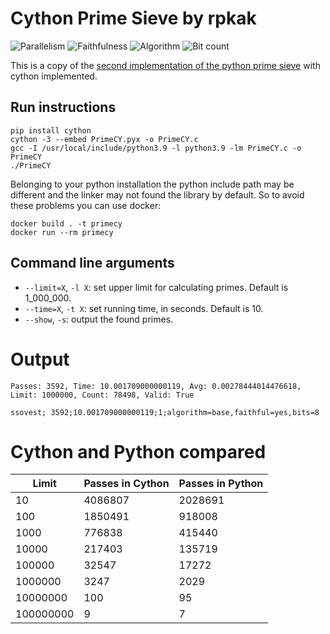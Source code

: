 # Cython Prime Sieve by rpkak

![Parallelism](https://img.shields.io/badge/Parallel-no-green)
![Faithfulness](https://img.shields.io/badge/Faithful-yes-green)
![Algorithm](https://img.shields.io/badge/Algorithm-base-green)
![Bit count](https://img.shields.io/badge/Bits-8-yellowgreen)

This is a copy of the [second implementation of the python prime sieve](https://github.com/PlummersSoftwareLLC/Primes/tree/drag-race/PrimePython/solution_2) with cython implemented.

## Run instructions

```
pip install cython
cython -3 --embed PrimeCY.pyx -o PrimeCY.c
gcc -I /usr/local/include/python3.9 -l python3.9 -lm PrimeCY.c -o PrimeCY
./PrimeCY
```

Belonging to your python installation the python include path may be different and the linker may not found the library by default. So to avoid these problems you can use docker:

```
docker build . -t primecy
docker run --rm primecy
```

## Command line arguments

 - `--limit=X`, `-l X`: set upper limit for calculating primes. Default is 1_000_000.
 - `--time=X`, `-t X`: set running time, in seconds. Default is 10.
 - `--show`, `-s`: output the found primes.

# Output

```
Passes: 3592, Time: 10.001709000000119, Avg: 0.00278444014476618, Limit: 1000000, Count: 78498, Valid: True

ssovest; 3592;10.001709000000119;1;algorithm=base,faithful=yes,bits=8
```

# Cython and Python compared

| Limit | Passes in Cython | Passes in Python |
|-|-|-|
| 10 | 4086807 | 2028691 |
| 100 | 1850491 | 918008 |
| 1000 | 776838 | 415440 |
| 10000 | 217403 | 135719 |
| 100000 | 32547 | 17272 |
| 1000000 | 3247 | 2029 |
| 10000000 | 100 | 95 |
| 100000000 | 9 | 7 |